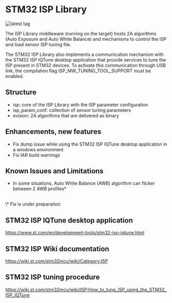 # STM32 ISP Library

![latest tag](https://img.shields.io/github/v/tag/STMicroelectronics/stm32-mw-isp.svg?color=brightgreen)

The ISP Library middleware (running on the target) hosts 2A algorithms
(Auto Exposure and Auto White Balance) and mechanisms to control the
ISP and load sensor ISP tuning file.

The STM32 ISP Library also implements a communication mechanism with the
STM32 ISP IQTune desktop application that provide services to tune the
ISP present in STM32 devices.
To activate this communication through USB link, the compilation flag
ISP_MW_TUNING_TOOL_SUPPORT must be enabled.

## Structure
- isp: core of the ISP Library with the ISP parameter configuration
- isp_param_conf: collection of sensor tuning parameters
- evision: 2A algorithms that are delivered as binary

## Enhancements, new features
- Fix dump issue while using the STM32 ISP IQTune desktop application in a
  windows environment
- Fix IAR build warnings

## Known Issues and Limitations
- In some situations, Auto White Balance (AWB) algorithm can flicker between
2 AWB profiles\*
<br>
\* Fix is under preparation

## STM32 ISP IQTune desktop application
<https://www.st.com/en/development-tools/stm32-isp-iqtune.html>

## STM32 ISP Wiki documentation
<https://wiki.st.com/stm32mcu/wiki/Category:ISP>

## STM32 ISP tuning procedure
<https://wiki.st.com/stm32mcu/wiki/ISP:How_to_tune_ISP_using_the_STM32_ISP_IQTune>
